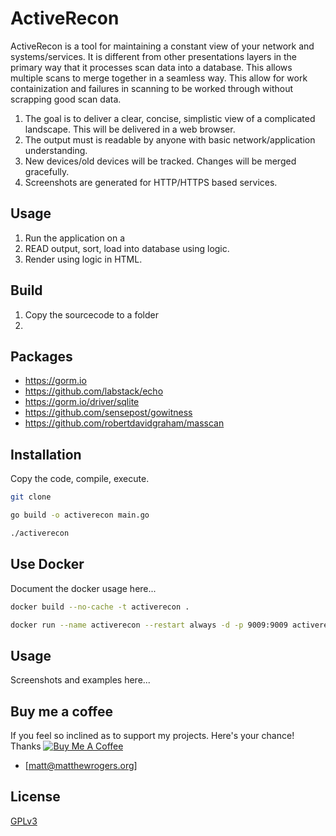 # ActiveRecon

ActiveRecon is a tool for maintaining a constant view of your network and systems/services.  It is different from other presentations layers in the primary way that it processes scan data into a database.  This allows multiple scans to merge together in a seamless way.  This allow for work containization and failures in scanning to be worked through without scrapping good scan data.

1. The goal is to deliver a clear, concise, simplistic view of a complicated landscape. This will be delivered in a web browser.
2. The output must is readable by anyone with basic network/application understanding.
4. New devices/old devices will be tracked.  Changes will be merged gracefully.
5. Screenshots are generated for HTTP/HTTPS based services.

## Usage
1. Run the application on a
2. READ output, sort, load into database using logic.
3. Render using logic in HTML.

## Build
1. Copy the sourcecode to a folder
2. 

## Packages
* https://gorm.io
* https://github.com/labstack/echo 
* https://gorm.io/driver/sqlite
* https://github.com/sensepost/gowitness
* https://github.com/robertdavidgraham/masscan

## Installation

Copy the code, compile, execute.

```bash
git clone

go build -o activerecon main.go

./activerecon
```
## Use Docker
Document the docker usage here...
```bash
docker build --no-cache -t activerecon .

docker run --name activerecon --restart always -d -p 9009:9009 activerecon
```

## Usage
Screenshots and examples here...

## Buy me a coffee
If you feel so inclined as to support my projects. Here's your chance! Thanks 
<a href="https://www.buymeacoffee.com/matthewrogers" target="_blank"><img src="https://www.buymeacoffee.com/assets/img/custom_images/orange_img.png" alt="Buy Me A Coffee" style="height: auto !important;width: auto !important;" ></a>
- [matt@matthewrogers.org]

## License
[GPLv3](https://choosealicense.com/licenses/agpl-3.0/)